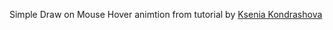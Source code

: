 Simple Draw on Mouse Hover animtion from tutorial by [Ksenia Kondrashova](https://dev.to/uuuuuulala/coding-an-interactive-and-damn-satisfying-cursor-7-simple-steps-2kb-of-code-1c8b)